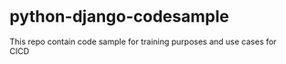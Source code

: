 # python-django-codesample
This repo contain  code sample for training purposes and use cases for CICD
